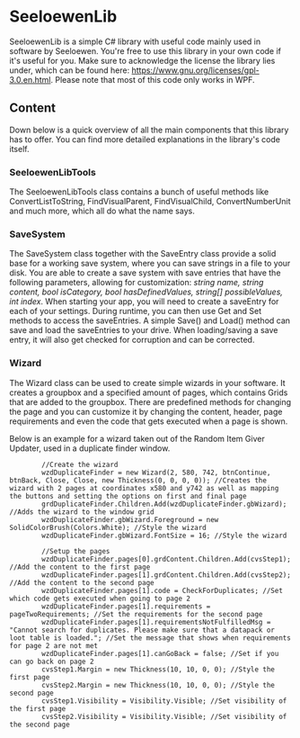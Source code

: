 # SeeloewenLib
SeeloewenLib is a simple C# library with useful code mainly used in software by Seeloewen.
You're free to use this library in your own code if it's useful for you. Make sure to acknowledge the license the library lies under, which can be found here: https://www.gnu.org/licenses/gpl-3.0.en.html.
Please note that most of this code only works in WPF.

## Content
Down below is a quick overview of all the main components that this library has to offer.
You can find more detailed explanations in the library's code itself.


### SeeloewenLibTools
The SeeloewenLibTools class contains a bunch of useful methods like ConvertListToString, FindVisualParent, FindVisualChild, ConvertNumberUnit and much more, which all do what the name says.

### SaveSystem
The SaveSystem class together with the SaveEntry class provide a solid base for a working save system, where you can save strings in a file to your disk. You are able to create a save system with save entries that have the following parameters, allowing for customization: *string name, string content, bool isCategory, bool hasDefinedValues, string[] possibleValues, int index*. When starting your app, you will need to create a saveEntry for each of your settings. During runtime, you can then use Get and Set methods to access the saveEntries. A simple Save() and Load() method can save and load the saveEntries to your drive. When loading/saving a save entry, it will also get checked for corruption and can be corrected.

### Wizard
The Wizard class can be used to create simple wizards in your software. It creates a groupbox and a specified amount of pages, which contains Grids that are added to the groupbox. There are predefined methods for changing the page and you can customize it by changing the content, header, page requirements and even the code that gets executed when a page is shown.

Below is an example for a wizard taken out of the Random Item Giver Updater, used in a duplicate finder window.

            //Create the wizard
            wzdDuplicateFinder = new Wizard(2, 580, 742, btnContinue, btnBack, Close, Close, new Thickness(0, 0, 0, 0)); //Creates the wizard with 2 pages at coordinates x580 and y742 as well as mapping the buttons and setting the options on first and final page
            grdDuplicateFinder.Children.Add(wzdDuplicateFinder.gbWizard); //Adds the wizard to the window grid
            wzdDuplicateFinder.gbWizard.Foreground = new SolidColorBrush(Colors.White); //Style the wizard
            wzdDuplicateFinder.gbWizard.FontSize = 16; //Style the wizard

            //Setup the pages
            wzdDuplicateFinder.pages[0].grdContent.Children.Add(cvsStep1); //Add the content to the first page
            wzdDuplicateFinder.pages[1].grdContent.Children.Add(cvsStep2); //Add the content to the second page
            wzdDuplicateFinder.pages[1].code = CheckForDuplicates; //Set which code gets executed when going to page 2
            wzdDuplicateFinder.pages[1].requirements = pageTwoRequirements; //Set the requirements for the second page
            wzdDuplicateFinder.pages[1].requirementsNotFulfilledMsg = "Cannot search for duplicates. Please make sure that a datapack or loot table is loaded."; //Set the message that shows when requirements for page 2 are not met
            wzdDuplicateFinder.pages[1].canGoBack = false; //Set if you can go back on page 2
            cvsStep1.Margin = new Thickness(10, 10, 0, 0); //Style the first page
            cvsStep2.Margin = new Thickness(10, 10, 0, 0); //Style the second page
            cvsStep1.Visibility = Visibility.Visible; //Set visibility of the first page
            cvsStep2.Visibility = Visibility.Visible; //Set visibility of the second page


